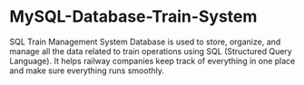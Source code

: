 # MySQL-Database-Train-System
SQL Train Management System Database is used to store, organize, and manage all the data related to train operations using SQL (Structured Query Language). It helps railway companies keep track of everything in one place and make sure everything runs smoothly.

